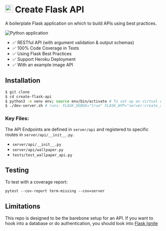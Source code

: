 # [<img src="https://github.com/Sumukh/Ignite/raw/master/appname/static/public/ignite/ignite-icon.png" width="25"/>](logo) Create Flask API

A boilerplate Flask application on which to build APIs using best practices.

![Python application](https://github.com/Sumukh/create-flask-api/workflows/Python%20application/badge.svg)


- ✅ RESTful API (with argument validation & output schemas)
- ✅ 100% Code Coverage in Tests
- ✅ Using Flask Best Practices
- ✅ Support Heroku Deployment
- ✅ With an example image API



## Installation

```bash
$ git clone
$ cd create-flask-api
$ python3 -m venv env; source env/bin/activate # To set up an virtual env
$ ./dev-server.sh # runs: FLASK_DEBUG="true" FLASK_APP="server:create_app" flask run
```

### Key Files:

The API Endpoints are defined in `server/api` and registered to specific routes in `server/api/__init__.py`.

* `server/api/__init__.py`
* `server/api/wallpaper.py`
* `tests/test_wallpaper_api.py`

## Testing

To test with a coverage report:

`pytest --cov-report term-missing --cov=server`

## Limitations

This repo is designed to be the barebone setup for an API. If you want to hook into a database or do  authentication, you should look into [Flask Ignite](https://github.com/sumukh/ignite)
